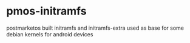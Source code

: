 # pmos-initramfs
postmarketos built initramfs and initramfs-extra used as base for some debian kernels for android devices
